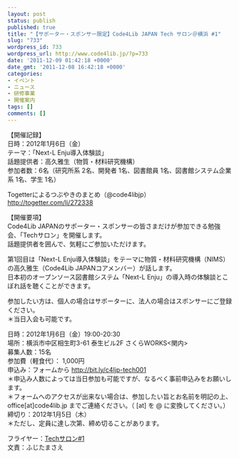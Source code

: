 ```yaml
---
layout: post
status: publish
published: true
title: "【サポーター・スポンサー限定】Code4Lib JAPAN Tech サロン＠横浜 #1"
slug: "733"
wordpress_id: 733
wordpress_url: http://www.code4lib.jp/?p=733
date: '2011-12-09 01:42:18 +0000'
date_gmt: '2011-12-08 16:42:18 +0000'
categories:
- イベント
- ニュース
- 研修事業
- 開催案内
tags: []
comments: []
---
```

<p>【開催記録】<br />
日時：2012年1月6日（金）<br />
テーマ：「Next-L Enju導入体験談」<br />
話題提供者：高久雅生（物質・材料研究機構）<br />
参加者数：6名（研究所系 2名、開発者 1名、図書館員 1名、図書館システム企業系 1名、学生 1名）</p>
<p>Togetterによるつぶやきのまとめ（@code4libjp）<br />
<a href="http://togetter.com/li/272338">http://togetter.com/li/272338</a></p>
<p>【開催要項】<br />
Code4Lib JAPANのサポーター・スポンサーの皆さまだけが参加できる勉強会、「Techサロン」を開催します。<br />
話題提供者を囲んで、気軽にご参加いただけます。</p>
<p>第1回目は「Next-L Enju導入体験談」をテーマに物質・材料研究機構（NIMS）の高久雅生（Code4Lib JAPANコアメンバー）が話します。<br />
日本初のオープンソース図書館システム「Next-L Enju」の導入時の体験談とこぼれ話を聴くことができます。</p>
<p>参加したい方は、個人の場合はサポーターに、法人の場合はスポンサーにご登録ください。<br />
＊当日入会も可能です。</p>
<p>日時：2012年1月6日（金）19:00-20:30<br />
場所：横浜市中区相生町3-61 泰生ビル2F さくらWORKS<関内><br />
募集人数：15名<br />
参加費（軽食代）： 1,000円<br />
申込み：フォームから <a href="http://bit.ly/c4ljp-tech001">http://bit.ly/c4ljp-tech001</a><br />
＊申込み人数によっては当日参加も可能ですが、なるべく事前申込みをお願いします。<br />
＊フォームへのアクセスが出来ない場合は、参加したい旨とお名前を明記の上、 office[at]code4lib.jp までご連絡ください。（ [at] を @ に変換してください。）<br />
締切り：2012年1月5日（木）<br />
＊ただし、定員に達し次第、締め切ることがあります。</p>
<p>フライヤー：<a href='{{ site.baseurl }}/assets/uploads/2011/12/Techサロン-フライヤー.pdf'>Techサロン#1</a><br />
文責：ふじたまさえ</p>
